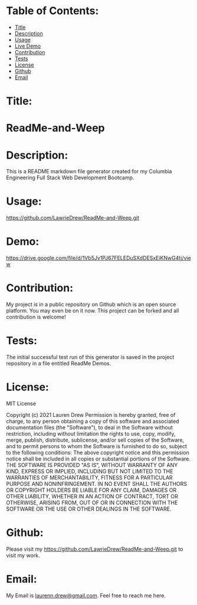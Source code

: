 # Table of Contents:
* [Title](#Title)
* [Description](#Description)
* [Usage](#Usage)
* [Live Demo](#Demo)
* [Contribution](#Contribution)
* [Tests](#Tests)
* [License](#License)
* [Github](#Github)
* [Email](#Email)

# Title:
# ReadMe-and-Weep

# Description:
This is a README markdown file generator created for my Columbia Engineering Full Stack Web Development Bootcamp.

# Usage:
https://github.com/LawrieDrew/ReadMe-and-Weep.git

# Demo:
https://drive.google.com/file/d/1Vb5Jv1PJ67FELEDuSXdDESxEiKNwG4tj/view

# Contribution:
My project is in a public repository on Github which is an open source platform. You may even be on it now. This project can be forked and all contribution is welcome!

# Tests:
The initial successful test run of this generator is saved in the project repository in a file entitled ReadMe Demos.

# License:

MIT License

Copyright (c) 2021 Lauren Drew
Permission is hereby granted, free of charge, to any person obtaining a copy
of this software and associated documentation files (the "Software"), to deal
in the Software without restriction, including without limitation the rights
to use, copy, modify, merge, publish, distribute, sublicense, and/or sell
copies of the Software, and to permit persons to whom the Software is
furnished to do so, subject to the following conditions:
The above copyright notice and this permission notice shall be included in all
copies or substantial portions of the Software.
THE SOFTWARE IS PROVIDED "AS IS", WITHOUT WARRANTY OF ANY KIND, EXPRESS OR
IMPLIED, INCLUDING BUT NOT LIMITED TO THE WARRANTIES OF MERCHANTABILITY,
FITNESS FOR A PARTICULAR PURPOSE AND NONINFRINGEMENT. IN NO EVENT SHALL THE
AUTHORS OR COPYRIGHT HOLDERS BE LIABLE FOR ANY CLAIM, DAMAGES OR OTHER
LIABILITY, WHETHER IN AN ACTION OF CONTRACT, TORT OR OTHERWISE, ARISING FROM,
OUT OF OR IN CONNECTION WITH THE SOFTWARE OR THE USE OR OTHER DEALINGS IN THE
SOFTWARE.

# Github:
Please visit my https://github.com/LawrieDrew/ReadMe-and-Weep.git to visit my work.

# Email:
My Email is laurenn.drew@gmail.com. Feel free to reach me here.
